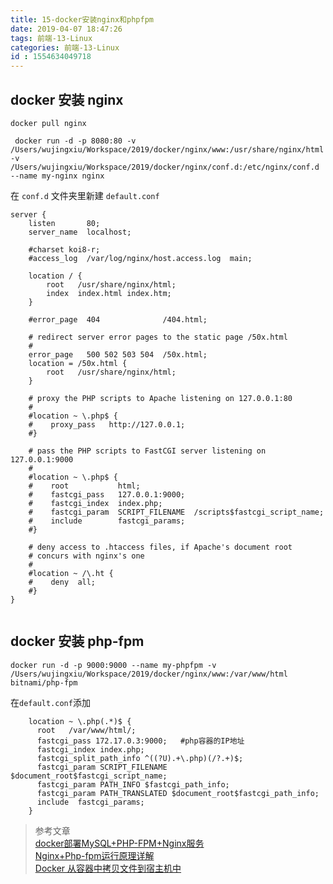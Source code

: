 ```yaml
---
title: 15-docker安装nginx和phpfpm
date: 2019-04-07 18:47:26
tags: 前端-13-Linux
categories: 前端-13-Linux
id : 1554634049718
---
```

## docker 安装 nginx

```
docker pull nginx
```

```
 docker run -d -p 8080:80 -v /Users/wujingxiu/Workspace/2019/docker/nginx/www:/usr/share/nginx/html -v /Users/wujingxiu/Workspace/2019/docker/nginx/conf.d:/etc/nginx/conf.d --name my-nginx nginx
```

在 `conf.d` 文件夹里新建 `default.conf`

```
server {
    listen       80;
    server_name  localhost;

    #charset koi8-r;
    #access_log  /var/log/nginx/host.access.log  main;

    location / {
        root   /usr/share/nginx/html;
        index  index.html index.htm;
    }

    #error_page  404              /404.html;

    # redirect server error pages to the static page /50x.html
    #
    error_page   500 502 503 504  /50x.html;
    location = /50x.html {
        root   /usr/share/nginx/html;
    }

    # proxy the PHP scripts to Apache listening on 127.0.0.1:80
    #
    #location ~ \.php$ {
    #    proxy_pass   http://127.0.0.1;
    #}

    # pass the PHP scripts to FastCGI server listening on 127.0.0.1:9000
    #
    #location ~ \.php$ {
    #    root           html;
    #    fastcgi_pass   127.0.0.1:9000;
    #    fastcgi_index  index.php;
    #    fastcgi_param  SCRIPT_FILENAME  /scripts$fastcgi_script_name;
    #    include        fastcgi_params;
    #}

    # deny access to .htaccess files, if Apache's document root
    # concurs with nginx's one
    #
    #location ~ /\.ht {
    #    deny  all;
    #}
}


```

## docker 安装 php-fpm

```
docker run -d -p 9000:9000 --name my-phpfpm -v /Users/wujingxiu/Workspace/2019/docker/nginx/www:/var/www/html bitnami/php-fpm
```
在`default.conf`添加

```
    location ~ \.php(.*)$ {
      root   /var/www/html/;
      fastcgi_pass 172.17.0.3:9000;   #php容器的IP地址
      fastcgi_index index.php;
      fastcgi_split_path_info ^((?U).+\.php)(/?.+)$;
      fastcgi_param SCRIPT_FILENAME $document_root$fastcgi_script_name;
      fastcgi_param PATH_INFO $fastcgi_path_info;
      fastcgi_param PATH_TRANSLATED $document_root$fastcgi_path_info;
      include  fastcgi_params;
    }
```

> 参考文章   
> [docker部署MySQL+PHP-FPM+Nginx服务](https://zhuanlan.zhihu.com/p/59863793)  
> [Nginx+Php-fpm运行原理详解](https://segmentfault.com/a/1190000007322358?utm_source=tag-newest)   
> [Docker 从容器中拷贝文件到宿主机中](https://blog.csdn.net/libertine1993/article/details/80651552)
